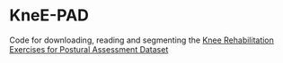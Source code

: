 # KneE-PAD
Code for downloading, reading and segmenting the [Knee Rehabilitation Exercises for Postural Assessment Dataset](https://zenodo.org/records/12112951)
